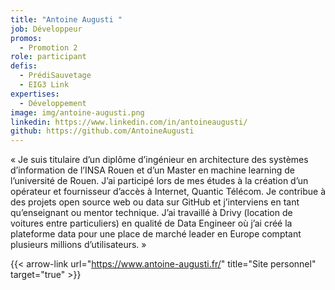 ```yaml
---
title: "Antoine Augusti "
job: Développeur
promos:
  - Promotion 2
role: participant
defis:
  - PrédiSauvetage
  - EIG3 Link
expertises:
  - Développement
image: img/antoine-augusti.png
linkedin: https://www.linkedin.com/in/antoineaugusti/
github: https://github.com/AntoineAugusti
---
```


« Je suis titulaire d’un diplôme d’ingénieur en architecture des systèmes d’information de l’INSA Rouen et d’un Master en machine learning de l’université de Rouen. J’ai participé lors de mes études à la création d’un opérateur et fournisseur d’accès à Internet, Quantic Télécom. Je contribue à des projets open source web ou data sur GitHub et j’interviens en tant qu’enseignant ou mentor technique. J’ai travaillé à Drivy (location de voitures entre particuliers) en qualité de Data Engineer où j’ai créé la plateforme data pour une place de marché leader en Europe comptant plusieurs millions d’utilisateurs. »

{{< arrow-link url="https://www.antoine-augusti.fr/" title="Site personnel" target="true" >}}
